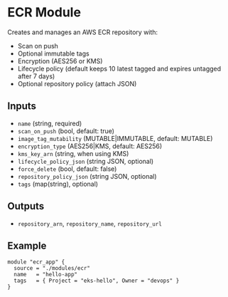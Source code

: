 # ECR Module

Creates and manages an AWS ECR repository with:
- Scan on push
- Optional immutable tags
- Encryption (AES256 or KMS)
- Lifecycle policy (default keeps 10 latest tagged and expires untagged after 7 days)
- Optional repository policy (attach JSON)

## Inputs
- `name` (string, required)
- `scan_on_push` (bool, default: true)
- `image_tag_mutability` (MUTABLE|IMMUTABLE, default: MUTABLE)
- `encryption_type` (AES256|KMS, default: AES256)
- `kms_key_arn` (string, when using KMS)
- `lifecycle_policy_json` (string JSON, optional)
- `force_delete` (bool, default: false)
- `repository_policy_json` (string JSON, optional)
- `tags` (map(string), optional)

## Outputs
- `repository_arn`, `repository_name`, `repository_url`

## Example
```hcl
module "ecr_app" {
  source = "./modules/ecr"
  name   = "hello-app"
  tags   = { Project = "eks-hello", Owner = "devops" }
}
